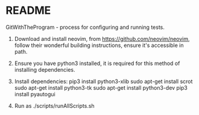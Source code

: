 # README
GitWithTheProgram - process for configuring and running tests.

1) Download and install neovim, from https://github.com/neovim/neovim, follow their wonderful
building instructions, ensure it's accessible in path.

2) Ensure you have python3 installed, it is required for this method of installing dependencies.

3) Install dependencies:
        pip3 install python3-xlib
        sudo apt-get install scrot
        sudo apt-get install python3-tk
        sudo apt-get install python3-dev
        pip3 install pyautogui

4) Run as ./scripts/runAllScripts.sh 
